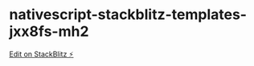 # nativescript-stackblitz-templates-jxx8fs-mh2

[Edit on StackBlitz ⚡️](https://stackblitz.com/edit/nativescript-stackblitz-templates-jztdk3)